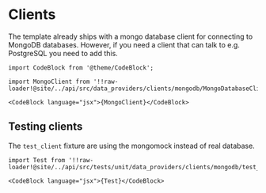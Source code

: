 # Clients

The template already ships with a mongo database client for connecting to MongoDB databases. However, if you need a client that can talk to e.g. PostgreSQL you need to add this.

```mdx-code-block
import CodeBlock from '@theme/CodeBlock';

import MongoClient from '!!raw-loader!@site/../api/src/data_providers/clients/mongodb/MongoDatabaseClient.py';

<CodeBlock language="jsx">{MongoClient}</CodeBlock>
```

## Testing clients

The `test_client` fixture are using the mongomock instead of real database. 

```mdx-code-block
import Test from '!!raw-loader!@site/../api/src/tests/unit/data_providers/clients/mongodb/test_MongoDatabaseClient.py';

<CodeBlock language="jsx">{Test}</CodeBlock>
```